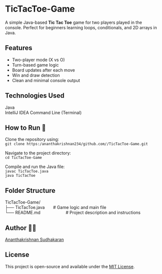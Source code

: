 # TicTacToe-Game 

A simple Java-based **Tic Tac Toe** game for two players played in the console. Perfect for beginners learning loops, conditionals, and 2D arrays in Java.

## Features 

- Two-player mode (X vs O)
- Turn-based game logic
- Board updates after each move
- Win and draw detection
- Clean and minimal console output

## Technologies Used 

Java  
IntelliJ IDEA 
Command Line (Terminal)

## How to Run 🔧

Clone the repository using:  
`git clone https:/ananthakrishnan234/github.com//TicTacToe-Game.git`  

Navigate to the project directory:  
`cd TicTacToe-Game`  

Compile and run the Java file:  
`javac TicTacToe.java`  
`java TicTacToe`

## Folder Structure 

TicTacToe-Game/  
├── TicTacToe.java  # Game logic and main file  
└── README.md      # Project description and instructions


## Author 👨‍💻

[Ananthakrishnan Sudhakaran](https://github.com/ananthakrishnan234)

## License 

This project is open-source and available under the [MIT License](LICENSE).
